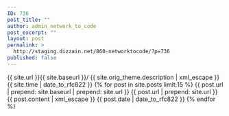 ```yaml
---
ID: 736
post_title: ""
author: admin_network_to_code
post_excerpt: ""
layout: post
permalink: >
  http://staging.dizzain.net/860-networktocode/?p=736
published: false
---
```

<title>
  {{ site.orig_theme.title | xml_escape }}
</title> {{ site.url }}{{ site.baseurl }}/ {{ site.orig_theme.description | xml_escape }} {{ site.time | date_to_rfc822 }} {% for post in site.posts limit:15 %} 

<title>
  {{ post.title | xml_escape }}
</title> {{ post.url | prepend: site.baseurl | prepend: site.url }} {{ post.url | prepend: site.url }} {{ post.content | xml_escape }} {{ post.date | date_to_rfc822 }} {% endfor %}